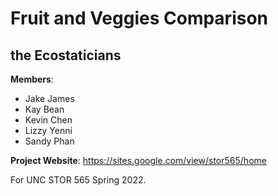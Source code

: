 # Fruit and Veggies Comparison
## the Ecostaticians

**Members**:
- Jake James
- Kay Bean
- Kevin Chen
- Lizzy Yenni
- Sandy Phan

**Project Website**: https://sites.google.com/view/stor565/home

For UNC STOR 565 Spring 2022.
